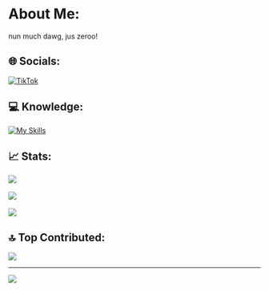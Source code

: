
# About Me:
nun much dawg, jus zeroo!

## 🌐 Socials:
[![TikTok](https://img.shields.io/badge/TikTok-%23000000.svg?logo=TikTok&logoColor=white)](https://tiktok.com/@zeroobytes)  

## 💻 Knowledge:
[![My Skills](https://skillicons.dev/icons?i=go,rust,zig,c,cs,cpp,java,nodejs,js,html,css,py,pytorch,v,lua,bash,docker,gradle,dotnet,robloxstudio,arduino,discord,git,windows,powershell,linux,arch,mongodb,mysql&perline=10)](https://skillicons.dev)

## 📈 Stats:
![](https://github-readme-stats.vercel.app/api?username=zerootoad&theme=dark&hide_border=true&include_all_commits=true&count_private=true)<br/>  
![](https://github-readme-streak-stats.herokuapp.com/?user=zerootoad&theme=dark&hide_border=true)<br/>  
![](https://github-readme-stats.vercel.app/api/top-langs/?username=zerootoad&theme=dark&hide_border=true&include_all_commits=true&count_private=true&layout=compact)  

## 🔝 Top Contributed:
![](https://github-contributor-stats.vercel.app/api?username=zerootoad&limit=5&theme=dark&combine_all_yearly_contributions=true)  

---
[![](https://visitcount.itsvg.in/api?id=zerootoad&icon=0&color=0)](https://visitcount.itsvg.in)  

